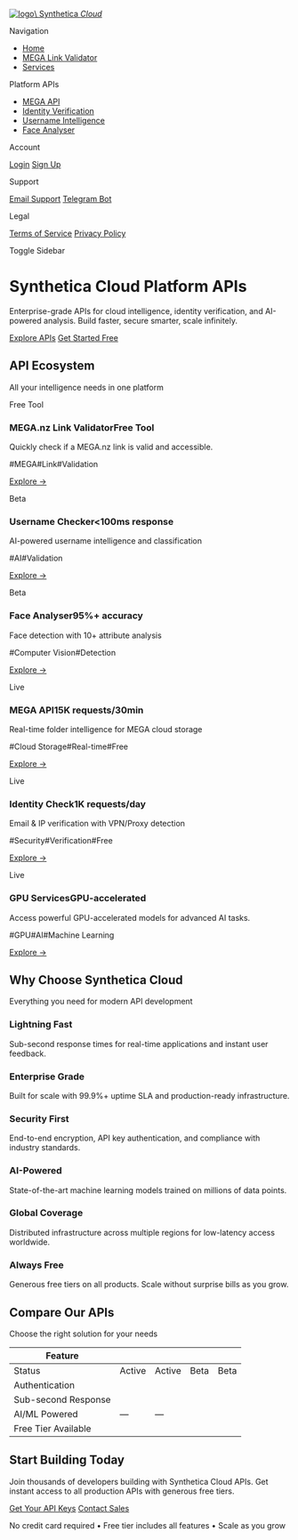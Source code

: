 [![logo](https://syntheticacloud.com/logo.svg)\\
Synthetica _Cloud_](https://syntheticacloud.com/)

Navigation

- [Home](https://syntheticacloud.com/)
- [MEGA Link Validator](https://syntheticacloud.com/mega-link-validator)
- [Services](https://syntheticacloud.com/services)

Platform APIs

- [MEGA API](https://syntheticacloud.com/mega-api)
- [Identity Verification](https://syntheticacloud.com/identity-check)
- [Username Intelligence](https://syntheticacloud.com/username-checker)
- [Face Analyser](https://syntheticacloud.com/face-analyser)

Account

[Login](https://syntheticacloud.com/login) [Sign Up](https://syntheticacloud.com/signup)

Support

[Email Support](mailto:contact@syntheticacloud.com) [Telegram Bot](https://t.me/synth_cloud_support_bot)

Legal

[Terms of Service](https://syntheticacloud.com/terms-of-service) [Privacy Policy](https://syntheticacloud.com/privacy-policy)

Toggle Sidebar

# Synthetica Cloud  Platform APIs

Enterprise-grade APIs for cloud intelligence, identity verification, and AI-powered analysis. Build faster, secure smarter, scale infinitely.

[Explore APIs](https://syntheticacloud.com/mega-api) [Get Started Free](https://syntheticacloud.com/signup)

## API Ecosystem

All your intelligence needs in one platform

Free Tool

### MEGA.nz Link ValidatorFree Tool

Quickly check if a MEGA.nz link is valid and accessible.

#MEGA#Link#Validation

[Explore →](https://syntheticacloud.com/mega-link-validator)

Beta

### Username Checker<100ms response

AI-powered username intelligence and classification

#AI#Validation

[Explore →](https://syntheticacloud.com/username-checker)

Beta

### Face Analyser95%+ accuracy

Face detection with 10+ attribute analysis

#Computer Vision#Detection

[Explore →](https://syntheticacloud.com/face-analyser)

Live

### MEGA API15K requests/30min

Real-time folder intelligence for MEGA cloud storage

#Cloud Storage#Real-time#Free

[Explore →](https://syntheticacloud.com/mega-api)

Live

### Identity Check1K requests/day

Email & IP verification with VPN/Proxy detection

#Security#Verification#Free

[Explore →](https://syntheticacloud.com/identity-check)

Live

### GPU ServicesGPU-accelerated

Access powerful GPU-accelerated models for advanced AI tasks.

#GPU#AI#Machine Learning

[Explore →](https://syntheticacloud.com/services)

## Why Choose Synthetica Cloud

Everything you need for modern API development

### Lightning Fast

Sub-second response times for real-time applications and instant user feedback.

### Enterprise Grade

Built for scale with 99.9%+ uptime SLA and production-ready infrastructure.

### Security First

End-to-end encryption, API key authentication, and compliance with industry standards.

### AI-Powered

State-of-the-art machine learning models trained on millions of data points.

### Global Coverage

Distributed infrastructure across multiple regions for low-latency access worldwide.

### Always Free

Generous free tiers on all products. Scale without surprise bills as you grow.

## Compare Our APIs

Choose the right solution for your needs

| Feature |  |  |  |  |
| --- | --- | --- | --- | --- |
| Status | Active | Active | Beta | Beta |
| Authentication |  |  |  |  |
| Sub-second Response |  |  |  |  |
| AI/ML Powered | — | — |  |  |
| Free Tier Available |  |  |  |  |

## Start Building Today

Join thousands of developers building with Synthetica Cloud APIs. Get instant access to all production APIs with generous free tiers.

[Get Your API Keys](https://syntheticacloud.com/signup) [Contact Sales](mailto:contact@syntheticacloud.com)

No credit card required • Free tier includes all features • Scale as you grow